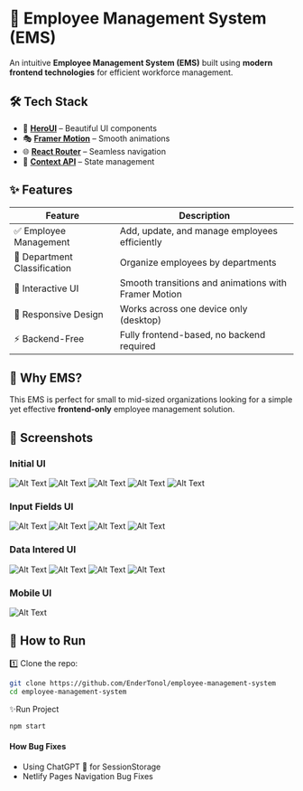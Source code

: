 # 🚀 Employee Management System (EMS)

An intuitive **Employee Management System (EMS)** built using **modern frontend technologies** for efficient workforce management.

## 🛠️ Tech Stack
- 🎨 **[HeroUI](https://www.heroui.dev/)** – Beautiful UI components
- 🎭 **[Framer Motion](https://www.framer.com/motion/)** – Smooth animations
- 🌐 **[React Router](https://reactrouter.com/)** – Seamless navigation
- 🔄 **[Context API](https://react.dev/reference/react/useContext)** – State management

## ✨ Features  

| Feature                            | Description                                      |
|------------------------------------|--------------------------------------------------|
| ✅ Employee Management             | Add, update, and manage employees efficiently   |
| 🏢 Department Classification       | Organize employees by departments               |
| 🎨 Interactive UI                  | Smooth transitions and animations with Framer Motion |
| 📱 Responsive Design               | Works across one device only (desktop) |
| ⚡ Backend-Free                     | Fully frontend-based, no backend required       |


## 🎯 Why EMS?
This EMS is perfect for small to mid-sized organizations looking for a simple yet effective **frontend-only** employee management solution.

## 📸 Screenshots
### Initial UI
![Alt Text](./src/assets/scrs/noF1.png)
![Alt Text](./src/assets/scrs/noF2.png)
![Alt Text](./src/assets/scrs/noF3.png)
![Alt Text](./src/assets/scrs/noF4.png)
![Alt Text](./src/assets/scrs/noF5.png)

### Input Fields UI
![Alt Text](./src/assets/scrs/inp1.png)
![Alt Text](./src/assets/scrs/inp2.png)
![Alt Text](./src/assets/scrs/inp3.png)
![Alt Text](./src/assets/scrs/inp4.png)

### Data Intered UI 
![Alt Text](./src/assets/scrs/fl1.png)
![Alt Text](./src/assets/scrs/fl2.png)
![Alt Text](./src/assets/scrs/fl3.png)
![Alt Text](./src/assets/scrs/fl4.png)

### Mobile UI
![Alt Text](./src/assets/scrs/mob.png)


## 🚀 How to Run
1️⃣ Clone the repo:  
   ```bash
git clone https://github.com/EnderTonol/employee-management-system
cd employee-management-system
```
✨Run Project
```bash
npm start
```

#### How Bug Fixes
- Using ChatGPT 🤣 for SessionStorage
- Netlify Pages Navigation Bug Fixes


